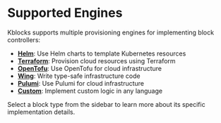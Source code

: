 # Supported Engines

Kblocks supports multiple provisioning engines for implementing block controllers:

- [**Helm**](helm.md): Use Helm charts to template Kubernetes resources
- [**Terraform**](terraform.md): Provision cloud resources using Terraform
- [**OpenTofu**](tofu.md): Use OpenTofu for cloud infrastructure
- [**Wing**](wing.md): Write type-safe infrastructure code
- [**Pulumi**](pulumi.md): Use Pulumi for cloud infrastructure
- [**Custom**](custom.md): Implement custom logic in any language

Select a block type from the sidebar to learn more about its specific implementation details. 